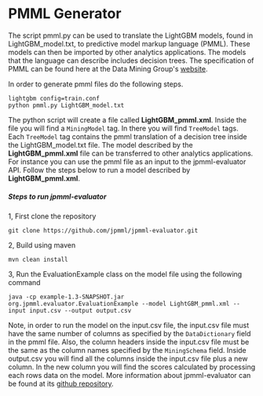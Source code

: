 PMML Generator 
==============
The script pmml.py can be used to translate the LightGBM models, found in LightGBM_model.txt, to  predictive model markup language (PMML). These models can then be imported by other analytics applications. The models that the language can describe includes decision trees. The specification of PMML can be found here at the Data Mining Group's [website](http://dmg.org/pmml/v4-3/GeneralStructure.html). 

In order to generate pmml files do the following steps.
```
lightgbm config=train.conf
python pmml.py LightGBM_model.txt
```
The python script will create a file called **LightGBM_pmml.xml**. Inside the file you will find a `MiningModel` tag. In there you will find `TreeModel` tags. Each `TreeModel` tag contains the pmml translation of a decision tree inside the LightGBM_model.txt file. The model described by the **LightGBM_pmml.xml** file can be transferred to other analytics applications. For instance you can use the pmml file as an input to the jpmml-evaluator API. Follow the steps below to run a model described by **LightGBM_pmml.xml**. 

##### Steps to run jpmml-evaluator
1, First clone the repository
```
git clone https://github.com/jpmml/jpmml-evaluator.git
```
2, Build using maven
```
mvn clean install
```
3, Run the EvaluationExample class on the model file using the following command
```
java -cp example-1.3-SNAPSHOT.jar org.jpmml.evaluator.EvaluationExample --model LightGBM_pmml.xml --input input.csv --output output.csv
```
Note, in order to run the model on the input.csv file, the input.csv file must have the same number of columns as specified by the `DataDictionary` field in the pmml file. Also, the column headers inside the input.csv file must be the same as the column names specified by the `MiningSchema` field. Inside output.csv you will find all the columns inside the input.csv file plus a new column. In the new column you will find the scores calculated by processing each rows data on the model. More information about jpmml-evaluator can be found at its  [github repository](https://github.com/jpmml/jpmml-evaluator).